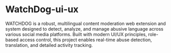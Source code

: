 # WatchDog-ui-ux
WATCHDOG is a robust, multilingual content moderation web extension and system designed to detect, analyze, and manage abusive language across various social media platforms. Built with modern UI/UX principles, role-based access control, this project enables real-time abuse detection, translation, and detailed activity tracking.
